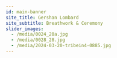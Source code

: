 ```yaml
---
id: main-banner
site_title: Gershan Lombard
site_subtitle: Breathwork & Ceremony
slider_images:
  - /media/0024_20a.jpg
  - /media/0028_28.jpg
  - /media/2024-03-20-tribein4-0885.jpg
---
```

